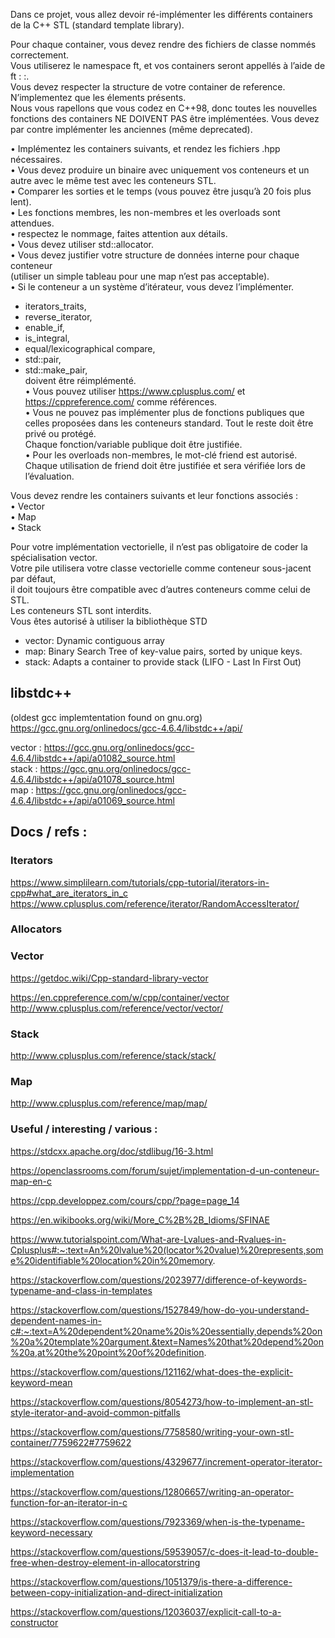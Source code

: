 Dans ce projet, vous allez devoir ré-implémenter les différents containers de la C++ STL (standard template library).  

Pour chaque container, vous devez rendre des fichiers de classe nommés correctement.  
Vous utiliserez le namespace ft, et vos containers seront appellés à l’aide de ft : :<container>.  
Vous devez respecter la structure de votre container de reference.   
N’implementez que les élements présents.  
Nous vous rapellons que vous codez en C++98, donc toutes les nouvelles fonctions des containers NE DOIVENT PAS être implémentées. 
Vous devez par contre implémenter les anciennes (même deprecated).  

• Implémentez les containers suivants, et rendez les fichiers <container>.hpp nécessaires.  
• Vous devez produire un binaire avec uniquement vos conteneurs et un autre avec le même test avec les conteneurs STL.  
• Comparer les sorties et le temps (vous pouvez être jusqu’à 20 fois plus lent).  
• Les fonctions membres, les non-membres et les overloads sont attendues.  
• respectez le nommage, faites attention aux détails.  
• Vous devez utiliser std::allocator.  
• Vous devez justifier votre structure de données interne pour chaque conteneur  
(utiliser un simple tableau pour une map n’est pas acceptable).  
• Si le conteneur a un système d’itérateur, vous devez l’implémenter.  
* iterators_traits,   
* reverse_iterator,   
* enable_if,   
* is_integral,  
* equal/lexicographical compare,  
* std::pair,   
* std::make_pair,  
doivent être réimplémenté.  
• Vous pouvez utiliser https://www.cplusplus.com/ et https://cppreference.com/ comme références.  
• Vous ne pouvez pas implémenter plus de fonctions publiques que celles proposées dans les conteneurs standard. 
Tout le reste doit être privé ou protégé.  
Chaque fonction/variable publique doit être justifiée.  
• Pour les overloads non-membres, le mot-clé friend est autorisé. 
Chaque utilisation de friend doit être justifiée et sera vérifiée lors de l’évaluation.   
 
Vous devez rendre les containers suivants et leur fonctions associés :  
• Vector  
• Map  
• Stack  

Pour votre implémentation vectorielle, il n’est pas obligatoire de coder la spécialisation vector<bool>.  
Votre pile utilisera votre classe vectorielle comme conteneur sous-jacent par défaut,  
il doit toujours être compatible avec d’autres conteneurs comme celui de STL.  
Les conteneurs STL sont interdits.  
Vous êtes autorisé à utiliser la bibliothèque STD  
   
    
- vector: Dynamic contiguous array
- map: Binary Search Tree of key-value pairs, sorted by unique keys.
- stack: Adapts a container to provide stack (LIFO - Last In First Out)

## libstdc++ 
(oldest gcc implemtentation found on gnu.org)
https://gcc.gnu.org/onlinedocs/gcc-4.6.4/libstdc++/api/   
  
vector : https://gcc.gnu.org/onlinedocs/gcc-4.6.4/libstdc++/api/a01082_source.html  
stack  : https://gcc.gnu.org/onlinedocs/gcc-4.6.4/libstdc++/api/a01078_source.html  
map    : https://gcc.gnu.org/onlinedocs/gcc-4.6.4/libstdc++/api/a01069_source.html   

## Docs / refs :  

### Iterators 
https://www.simplilearn.com/tutorials/cpp-tutorial/iterators-in-cpp#what_are_iterators_in_c  
https://www.cplusplus.com/reference/iterator/RandomAccessIterator/  

 
### Allocators 

### Vector   
https://getdoc.wiki/Cpp-standard-library-vector  

https://en.cppreference.com/w/cpp/container/vector  
http://www.cplusplus.com/reference/vector/vector/  

### Stack    
http://www.cplusplus.com/reference/stack/stack/  

### Map  
http://www.cplusplus.com/reference/map/map/  

### Useful / interesting / various :   
https://stdcxx.apache.org/doc/stdlibug/16-3.html  

https://openclassrooms.com/forum/sujet/implementation-d-un-conteneur-map-en-c  

https://cpp.developpez.com/cours/cpp/?page=page_14  
 
https://en.wikibooks.org/wiki/More_C%2B%2B_Idioms/SFINAE   
 
https://www.tutorialspoint.com/What-are-Lvalues-and-Rvalues-in-Cplusplus#:~:text=An%20lvalue%20(locator%20value)%20represents,some%20identifiable%20location%20in%20memory.  
 
https://stackoverflow.com/questions/2023977/difference-of-keywords-typename-and-class-in-templates  
 
https://stackoverflow.com/questions/1527849/how-do-you-understand-dependent-names-in-c#:~:text=A%20dependent%20name%20is%20essentially,depends%20on%20a%20template%20argument.&text=Names%20that%20depend%20on%20a,at%20the%20point%20of%20definition. 
 
https://stackoverflow.com/questions/121162/what-does-the-explicit-keyword-mean  
 
https://stackoverflow.com/questions/8054273/how-to-implement-an-stl-style-iterator-and-avoid-common-pitfalls  
 
https://stackoverflow.com/questions/7758580/writing-your-own-stl-container/7759622#7759622  
 
https://stackoverflow.com/questions/4329677/increment-operator-iterator-implementation  
 
https://stackoverflow.com/questions/12806657/writing-an-operator-function-for-an-iterator-in-c  
 
https://stackoverflow.com/questions/7923369/when-is-the-typename-keyword-necessary  
 
https://stackoverflow.com/questions/59539057/c-does-it-lead-to-double-free-when-destroy-element-in-allocatorstring  
 
https://stackoverflow.com/questions/1051379/is-there-a-difference-between-copy-initialization-and-direct-initialization  
 
https://stackoverflow.com/questions/12036037/explicit-call-to-a-constructor  
